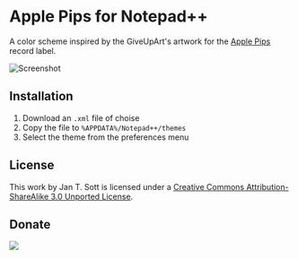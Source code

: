 # Apple Pips for Notepad++

A color scheme inspired by the GiveUpArt's artwork for the [Apple Pips][1] record label.

![Screenshot][2]

## Installation

1. Download an `.xml` file of choise
2. Copy the file to `%APPDATA%/Notepad++/themes`
3. Select the theme from the preferences menu

## License

This work by Jan T. Sott is licensed under a [Creative Commons Attribution-ShareAlike 3.0 Unported License][3].

## Donate

[<img src="https://raw.github.com/balupton/flattr-buttons/master/badge-89x18.gif" />][4]

[1]: http://www.discogs.com/label/Apple+Pips
[2]: https://raw.github.com/idleberg/ApplePips-Notepad-plus-plus/master/images/screenshot.png
[3]: http://creativecommons.org/licenses/by-sa/3.0/deed.en_US
[4]: https://flattr.com/submit/auto?user_id=idleberg&url=https://github.com/idleberg/ApplePips-Notepad-plus-plus/&title=Apple%20Pips%20Color%20Scheme&category=software